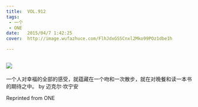 ```yaml
---
title:	VOL.912
tags:
 - 一个
 - ONE
date:	2015/04/7 1:42:25
cover:	http://image.wufazhuce.com/FlhJdxGSSCnxl2Mko99POz1dbe1h

---
```

![](http://image.wufazhuce.com/FlhJdxGSSCnxl2Mko99POz1dbe1h)
---

一个人对幸福的全部的感受，就蕴藏在一个吻和一次散步，就在对晚餐和读一本书的期待之中。 by 迈克尔·坎宁安
 
Reprinted from ONE
